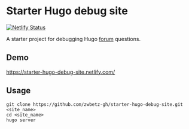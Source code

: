 # Starter Hugo debug site

[![Netlify Status](https://api.netlify.com/api/v1/badges/72f36678-5cec-40a4-bd09-6053b3071fad/deploy-status)](https://app.netlify.com/sites/starter-hugo-debug-site/deploys)

A starter project for debugging Hugo [forum](https://discourse.gohugo.io/) questions. 

## Demo

https://starter-hugo-debug-site.netlify.com/

## Usage

```
git clone https://github.com/zwbetz-gh/starter-hugo-debug-site.git <site_name>
cd <site_name>
hugo server
```
